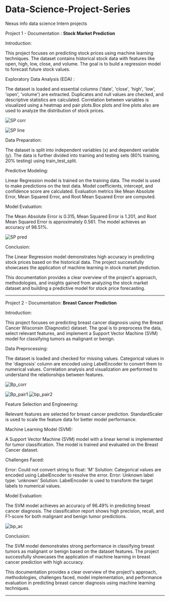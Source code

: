 # Data-Science-Project-Series
Nexus info data science Intern projects 

Project 1 - Documentation : **Stock Market Prediction**

Introduction:

This project focuses on predicting stock prices using machine learning techniques. The dataset contains historical stock data with features like open, high, low, close, and volume. The goal is to build a regression model to forecast future stock values.

Exploratory Data Analysis (EDA) : 

The dataset is loaded and essential columns ('date', 'close', 'high', 'low', 'open', 'volume') are extracted.
Duplicates and null values are checked, and descriptive statistics are calculated.
Correlation between variables is visualized using a heatmap and pair plots.Box plots and line plots also are used to analyze the distribution of stock prices.

![SP corr](https://github.com/Raja-12377/Data-Science-Project-Series/assets/93259031/293be024-a649-42af-9676-6849cfe3bc86)


![SP line](https://github.com/Raja-12377/Data-Science-Project-Series/assets/93259031/02b22c67-8d5b-41de-ae8d-fdb5b63e18ff)


Data Preparation:

The dataset is split into independent variables (x) and dependent variable (y).
The data is further divided into training and testing sets (80% training, 20% testing) using train_test_split.

Predictive Modeling:

Linear Regression model is trained on the training data.
The model is used to make predictions on the test data.
Model coefficients, intercept, and confidence score are calculated.
Evaluation metrics like Mean Absolute Error, Mean Squared Error, and Root Mean Squared Error are computed.

Model Evaluation:

The Mean Absolute Error is 0.315, Mean Squared Error is 1.201, and Root Mean Squared Error is approximately 0.561.
The model achieves an accuracy of 98.51%.

![SP pred](https://github.com/Raja-12377/Data-Science-Project-Series/assets/93259031/1b73c5c8-f64c-40a1-9558-29d1f456b048)

Conclusion:

The Linear Regression model demonstrates high accuracy in predicting stock prices based on the historical data. The project successfully showcases the application of machine learning in stock market prediction.

This documentation provides a clear overview of the project's approach, methodologies, and insights gained from analyzing the stock market dataset and building a predictive model for stock price forecasting.

--------------------------------------------------

Project 2 - Documentation: **Breast Cancer Prediction**

Introduction:

This project focuses on predicting breast cancer diagnosis using the Breast Cancer Wisconsin (Diagnostic) dataset. The goal is to preprocess the data, select relevant features, and implement a Support Vector Machine (SVM) model for classifying tumors as malignant or benign.

Data Preprocessing:

The dataset is loaded and checked for missing values.
Categorical values in the 'diagnosis' column are encoded using LabelEncoder to convert them to numerical values.
Correlation analysis and visualization are performed to understand the relationships between features.

![Bp_corr](https://github.com/Raja-12377/Data-Science-Project-Series/assets/93259031/f28729c4-9958-495a-9d9d-df4001d068f7)

![Bp_pair1](https://github.com/Raja-12377/Data-Science-Project-Series/assets/93259031/020fd0a5-fcca-49b8-919e-9ddeab2dee6d)
![bp_pair2](https://github.com/Raja-12377/Data-Science-Project-Series/assets/93259031/55dbb83e-f597-46a0-a430-b15b9e81c45a)

Feature Selection and Engineering:

Relevant features are selected for breast cancer prediction.
StandardScaler is used to scale the feature data for better model performance.

Machine Learning Model (SVM):

A Support Vector Machine (SVM) model with a linear kernel is implemented for tumor classification.
The model is trained and evaluated on the Breast Cancer dataset.

Challenges Faced:

Error: Could not convert string to float: 'M'
Solution: Categorical values are encoded using LabelEncoder to resolve the error.
Error: Unknown label type: 'unknown'
Solution: LabelEncoder is used to transform the target labels to numerical values.

Model Evaluation:

The SVM model achieves an accuracy of 96.49% in predicting breast cancer diagnosis.
The classification report shows high precision, recall, and F1-score for both malignant and benign tumor predictions.

![bp_ac](https://github.com/Raja-12377/Data-Science-Project-Series/assets/93259031/defee1e3-db2e-4e42-bde6-2fb297c721f4)

Conclusion:

The SVM model demonstrates strong performance in classifying breast tumors as malignant or benign based on the dataset features. The project successfully showcases the application of machine learning in breast cancer prediction with high accuracy.

This documentation provides a clear overview of the project's approach, methodologies, challenges faced, model implementation, and performance evaluation in predicting breast cancer diagnosis using machine learning techniques.

------------------------------------------------------


